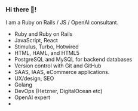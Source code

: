 ### Hi there 👋!

I am a Ruby on Rails / JS / OpenAI consultant.

- Ruby and Ruby on Rails
- JavaScript, React
- Stimulus, Turbo, Hotwired
- HTML, HAML, and HTML5
- PostgreSQL and MySQL for backend databases
- Version control with Git and GitHub
- SAAS, IAAS, eCommerce applications.
- UX/design, SEO
- Golang
- DevOps (Hetzner, DigitalOcean etc)
- OpenAI expert
- 

<!--
**a1xsh/a1xsh** is a ✨ _special_ ✨ repository because its `README.md` (this file) appears on your GitHub profile.

Here are some ideas to get you started:

- 🔭 I’m currently working on ...
- 🌱 I’m currently learning ...
- 👯 I’m looking to collaborate on ...
- 🤔 I’m looking for help with ...
- 💬 Ask me about ...
- 📫 How to reach me: ...
- 😄 Pronouns: ...
- ⚡ Fun fact: ...
-->
